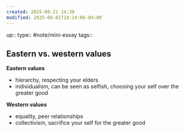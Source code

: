 ```yaml
---
created: 2025-09-21 14:39
modified: 2025-08-01T18:24:06-04:00
---
```

up::
type:: #note/mini-essay 
tags::
## Eastern vs. western values

**Eastern values**
- hierarchy, respecting your elders
- individualism, can be seen as selfish, choosing your self over the greater good

**Western values**
- equality, peer relationships
- collectivism,  sacrifice your self for the greater good